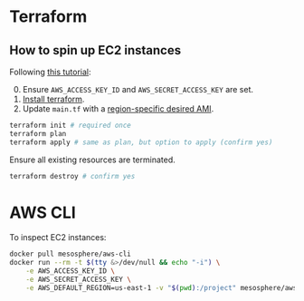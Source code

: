 # Terraform

## How to spin up EC2 instances

Following [this tutorial](https://blog.gruntwork.io/an-introduction-to-terraform-f17df9c6d180):

0. Ensure `AWS_ACCESS_KEY_ID` and `AWS_SECRET_ACCESS_KEY` are set.
1. [Install terraform](https://www.terraform.io/downloads.html).
1. Update `main.tf` with a [region-specific desired AMI](https://cloud-images.ubuntu.com/locator/ec2/).

```sh
terraform init # required once
terraform plan
terraform apply # same as plan, but option to apply (confirm yes)
```

Ensure all existing resources are terminated.

```sh
terraform destroy # confirm yes
```

# AWS CLI

To inspect EC2 instances:

```sh
docker pull mesosphere/aws-cli
docker run --rm -t $(tty &>/dev/null && echo "-i") \
    -e AWS_ACCESS_KEY_ID \
    -e AWS_SECRET_ACCESS_KEY \
    -e AWS_DEFAULT_REGION=us-east-1 -v "$(pwd):/project" mesosphere/aws-cli ec2 describe-instances
```

